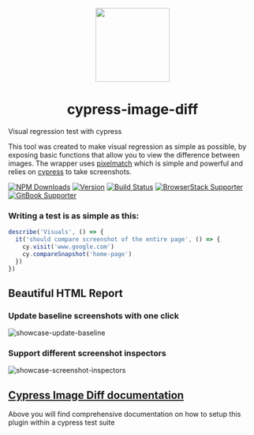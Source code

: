<p align="center">
	<a href="https://cypress.visual-image-diff.dev/"><img src="./cypress-image-diff-logo.png" width="150" /></a>
</p>

<h1 align="center">cypress-image-diff</h1>

Visual regression test with cypress

This tool was created to make visual regression as simple as possible, by exposing basic functions that allow you to view the difference between images.
The wrapper uses [pixelmatch](https://github.com/mapbox/pixelmatch) which is simple and powerful and relies on [cypress](https://github.com/cypress-io) to take screenshots.

[![NPM Downloads][npm-downloads-image]][npm-url] [![Version][version-image]][version-url] [![Build Status][circleci-image]][circleci-url] [![BrowserStack Supporter](https://img.shields.io/badge/BrowserStack-Supporter-brightgreen)](https://www.browserstack.com/) [![GitBook Supporter](https://img.shields.io/badge/GitBook-Supporter-brightgreen)](https://www.gitbook.com/)

[npm-downloads-image]: https://badgen.net/npm/dm/cypress-image-diff-js
[npm-url]: https://www.npmjs.com/package/cypress-image-diff-js
[circleci-url]: https://circleci.com/gh/uktrade/cypress-image-diff/tree/main
[circleci-image]: https://circleci.com/gh/haim-io/cypress-image-diff/tree/main.svg?style=svg
[version-image]: https://img.shields.io/npm/v/cypress-image-diff-js.svg
[version-url]: https://www.npmjs.com/package/cypress-image-diff-js

### Writing a test is as simple as this:

```js
describe('Visuals', () => {
  it('should compare screenshot of the entire page', () => {
    cy.visit('www.google.com')
    cy.compareSnapshot('home-page')
  })
})
```

## Beautiful HTML Report

### Update baseline screenshots with one click

<img src="https://raw.githubusercontent.com/kien-ht/cypress-image-diff-html-report/main/assets/showcase-update-baseline.gif" alt="showcase-update-baseline"/>

### Support different screenshot inspectors

<img src="https://raw.githubusercontent.com/kien-ht/cypress-image-diff-html-report/main/assets/showcase-screenshot-inspectors.gif" alt="showcase-screenshot-inspectors"/>

## [Cypress Image Diff documentation](https://cypress.visual-image-diff.dev/)

Above you will find comprehensive documentation on how to setup this plugin within a cypress test suite
